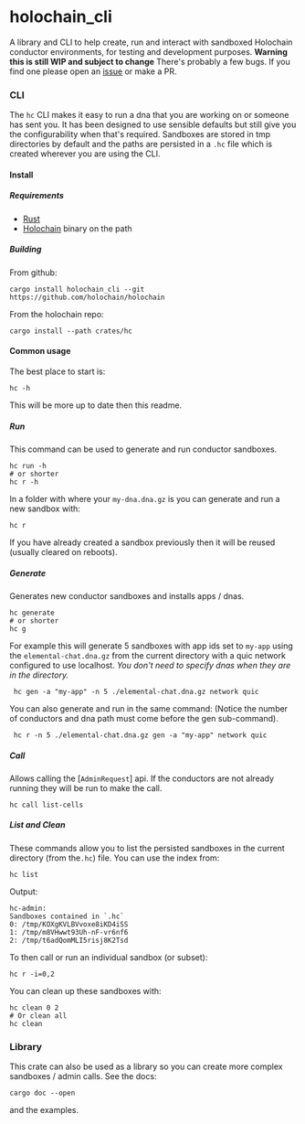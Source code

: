 # holochain_cli

A library and CLI to help create, run and interact with sandboxed Holochain conductor environments,
for testing and development purposes.
**Warning this is still WIP and subject to change**
There's probably a few bugs. If you find one please open an [issue](https://github.com/holochain/holochain/issues)
or make a PR.

### CLI
The `hc` CLI makes it easy to run a dna that you are working on
or someone has sent you.
It has been designed to use sensible defaults but still give you
the configurability when that's required.
Sandboxes are stored in tmp directories by default and the paths are
persisted in a `.hc` file which is created wherever you are using
the CLI.
#### Install
##### Requirements
- [Rust](https://rustup.rs/)
- [Holochain](https://github.com/holochain/holochain) binary on the path
##### Building
From github:
```shell
cargo install holochain_cli --git https://github.com/holochain/holochain
```
From the holochain repo:
```shell
cargo install --path crates/hc
```
#### Common usage
The best place to start is:
```shell
hc -h
```
This will be more up to date then this readme.
##### Run
This command can be used to generate and run conductor sandboxes.
```shell
hc run -h
# or shorter
hc r -h
```
 In a folder with where your `my-dna.dna.gz` is you can generate and run
 a new sandbox with:
```shell
hc r
```
If you have already created a sandbox previously then it will be reused
(usually cleared on reboots).
##### Generate
Generates new conductor sandboxes and installs apps / dnas.
```shell
hc generate
# or shorter
hc g
```
For example this will generate 5 sandboxes with app ids set to `my-app`
using the `elemental-chat.dna.gz` from the current directory with a quic
network configured to use localhost.
_You don't need to specify dnas when they are in the directory._
```shell
 hc gen -a "my-app" -n 5 ./elemental-chat.dna.gz network quic
```
You can also generate and run in the same command:
(Notice the number of conductors and dna path must come before the gen sub-command).
```shell
 hc r -n 5 ./elemental-chat.dna.gz gen -a "my-app" network quic
```
##### Call
Allows calling the [`AdminRequest`] api.
If the conductors are not already running they
will be run to make the call.

```shell
hc call list-cells
```
##### List and Clean
These commands allow you to list the persisted sandboxes
in the current directory (from the`.hc`) file.
You can use the index from:
```shell
hc list
```
Output:
```shell
hc-admin:
Sandboxes contained in `.hc`
0: /tmp/KOXgKVLBVvoxe8iKD4iSS
1: /tmp/m8VHwwt93Uh-nF-vr6nf6
2: /tmp/t6adQomMLI5risj8K2Tsd
```
To then call or run an individual sandbox (or subset):

```shell
hc r -i=0,2
```
You can clean up these sandboxes with:
```shell
hc clean 0 2
# Or clean all
hc clean
```
### Library
This crate can also be used as a library so you can create more
complex sandboxes / admin calls.
See the docs:
```shell
cargo doc --open
```
and the examples.
